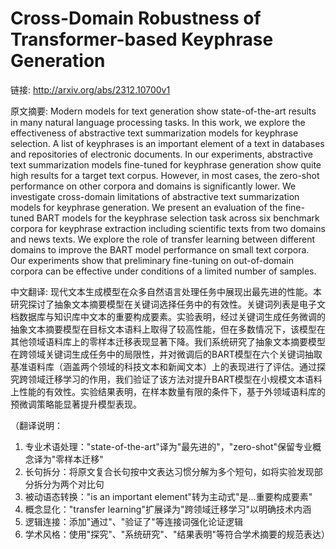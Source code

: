 # Cross-Domain Robustness of Transformer-based Keyphrase Generation

链接: http://arxiv.org/abs/2312.10700v1

原文摘要:
Modern models for text generation show state-of-the-art results in many
natural language processing tasks. In this work, we explore the effectiveness
of abstractive text summarization models for keyphrase selection. A list of
keyphrases is an important element of a text in databases and repositories of
electronic documents. In our experiments, abstractive text summarization models
fine-tuned for keyphrase generation show quite high results for a target text
corpus. However, in most cases, the zero-shot performance on other corpora and
domains is significantly lower. We investigate cross-domain limitations of
abstractive text summarization models for keyphrase generation. We present an
evaluation of the fine-tuned BART models for the keyphrase selection task
across six benchmark corpora for keyphrase extraction including scientific
texts from two domains and news texts. We explore the role of transfer learning
between different domains to improve the BART model performance on small text
corpora. Our experiments show that preliminary fine-tuning on out-of-domain
corpora can be effective under conditions of a limited number of samples.

中文翻译:
现代文本生成模型在众多自然语言处理任务中展现出最先进的性能。本研究探讨了抽象文本摘要模型在关键词选择任务中的有效性。关键词列表是电子文档数据库与知识库中文本的重要构成要素。实验表明，经过关键词生成任务微调的抽象文本摘要模型在目标文本语料上取得了较高性能，但在多数情况下，该模型在其他领域语料库上的零样本迁移表现显著下降。我们系统研究了抽象文本摘要模型在跨领域关键词生成任务中的局限性，并对微调后的BART模型在六个关键词抽取基准语料库（涵盖两个领域的科技文本和新闻文本）上的表现进行了评估。通过探究跨领域迁移学习的作用，我们验证了该方法对提升BART模型在小规模文本语料上性能的有效性。实验结果表明，在样本数量有限的条件下，基于外领域语料库的预微调策略能显著提升模型表现。

（翻译说明：
1. 专业术语处理："state-of-the-art"译为"最先进的"，"zero-shot"保留专业概念译为"零样本迁移"
2. 长句拆分：将原文复合长句按中文表达习惯分解为多个短句，如将实验发现部分拆分为两个对比句
3. 被动语态转换："is an important element"转为主动式"是...重要构成要素"
4. 概念显化："transfer learning"扩展译为"跨领域迁移学习"以明确技术内涵
5. 逻辑连接：添加"通过"、"验证了"等连接词强化论证逻辑
6. 学术风格：使用"探究"、"系统研究"、"结果表明"等符合学术摘要的规范表达）
